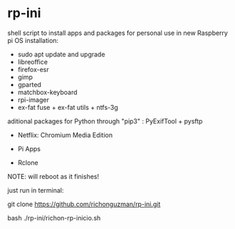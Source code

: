 # rp-ini
shell script to install apps and packages for personal use in new Raspberry pi OS installation: 

- sudo apt update and upgrade
- libreoffice
- firefox-esr
- gimp
- gparted
- matchbox-keyboard
- rpi-imager
- ex-fat fuse + ex-fat utils + ntfs-3g

aditional packages for Python through "pip3" : PyExifTool + pysftp

- Netflix: Chromium Media Edition

- Pi Apps

- Rclone

NOTE: will reboot as it finishes!


just run in terminal:

git clone https://github.com/richonguzman/rp-ini.git

bash ./rp-ini/richon-rp-inicio.sh
